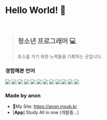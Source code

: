 # Hello World! 👋
<br>

> 청소년 프로그래머 💻
> --------
> 토스를 가기 위한 노력들을 기록하는 곳입니다.
### 경험해본 언어
<a><img src="https://img.shields.io/badge/HTML-E34F26?style=flat-square&logo=HTML5&logoColor=FFF"/></a>
<a><img src="https://img.shields.io/badge/CSS-1572B6?style=flat-square&logo=CSS3&logoColor=FFF"/></a>
<a><img src="https://img.shields.io/badge/JavaScript-F7DF1E?style=flat-square&logo=JavaScript&logoColor=000"/></a>
<a><img src="https://img.shields.io/badge/JSON-000?style=flat-square&logo=JSON&logoColor=FFF"/></a>
<a><img src="https://img.shields.io/badge/Node.js-339933?style=flat-square&logo=Node.js&logoColor=FFF"/></a>
<a><img src="https://img.shields.io/badge/React-61DAFB?style=flat-square&logo=React&logoColor=000"/></a>
<a><img src="https://img.shields.io/badge/ReactNative-61DAFB?style=flat-square&logo=React&logoColor=000"/></a>
<a><img src="https://img.shields.io/badge/TypeScript-3178C6?style=flat-square&logo=ts-node&logoColor=000"/></a>
<a><img src="https://img.shields.io/badge/Java-007396?style=flat-square&logo=Java&logoColor=FFF"/></a>
<a><img src="https://img.shields.io/badge/C-A8B9CC?style=flat-square&logo=C&logoColor=000"/></a>
<a><img src="https://img.shields.io/badge/Python-3776AB?style=flat-square&logo=Python&logoColor=FFF"/></a>
<a><img src="https://img.shields.io/badge/PHP-777BB4?style=flat-square&logo=PHP&logoColor=FFF"/></a>
### Made by anon
 * 🔗My Site: <https://anon.msub.kr>
 * [**App**] Study All in one (개발중...)
